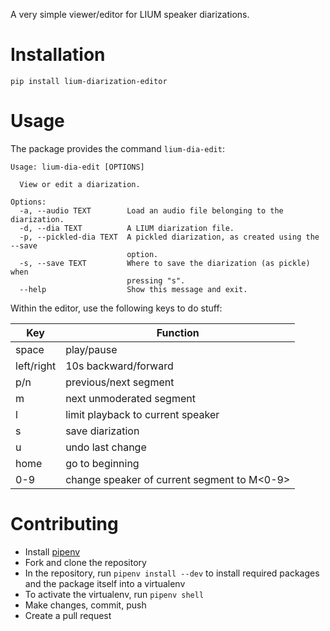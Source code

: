 A very simple viewer/editor for LIUM speaker diarizations.

# Installation

    pip install lium-diarization-editor


# Usage

The package provides the command `lium-dia-edit`:

    Usage: lium-dia-edit [OPTIONS]

      View or edit a diarization.

    Options:
      -a, --audio TEXT        Load an audio file belonging to the diarization.
      -d, --dia TEXT          A LIUM diarization file.
      -p, --pickled-dia TEXT  A pickled diarization, as created using the --save
                              option.
      -s, --save TEXT         Where to save the diarization (as pickle) when
                              pressing "s".
      --help                  Show this message and exit.


Within the editor, use the following keys to do stuff:

| Key        | Function                                    |
|------------|---------------------------------------------|
| space      | play/pause                                  |
| left/right | 10s backward/forward                        |
| p/n        | previous/next segment                       |
| m          | next unmoderated segment                    |
| l          | limit playback to current speaker           |
| s          | save diarization                            |
| u          | undo last change                            |
| home       | go to beginning                             |
| 0-9        | change speaker of current segment to M<0-9> |


# Contributing

* Install [pipenv](https://pipenv.readthedocs.io/en/latest/)
* Fork and clone the repository
* In the repository, run `pipenv install --dev` to install required packages and the package itself into a virtualenv
* To activate the virtualenv, run `pipenv shell`
* Make changes, commit, push
* Create a pull request
